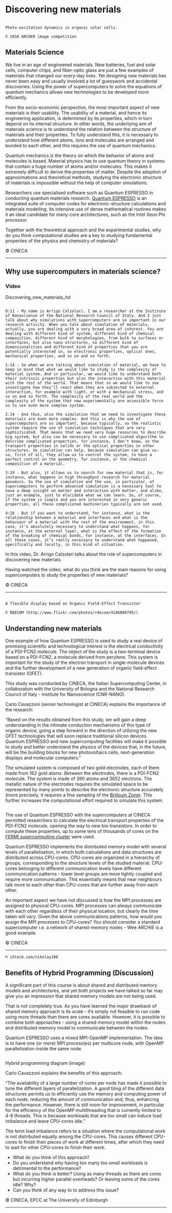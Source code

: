 # Discovering new materials

```{figure} ./images/hero_00a565ef-c294-4b52-902c-f904048bb8ad.jpg

Photo-excitation dynamics in organic solar cells.

© 2016 ARCHER image competition

```

## Materials Science

We live in an age of engineered materials. New batteries, fuel and solar cells, computer chips, and fiber-optic glass are just a few examples of materials that changed our every-day lives. Yet designing new materials has never been easy and usually involved a lot of guesswork and accidental discoveries. Using the power of supercomputers to solve the equations of quantum mechanics allows new technologies to be developed more efficiently.

From the socio-economic perspective, the most important aspect of new materials is their usability. The usability of a material, and hence its engineering application, is determined by its properties, which in turn depend on its internal structure. In other words, the underlying aim of materials science is to understand the relation between the structure of materials and their properties. To fully understand this, it is necessary to understand how different atoms, ions and molecules are arranged and bonded to each other, and this requires the use of quantum mechanics.

Quantum mechanics is the theory on which the behavior of atoms and molecules is based. Material physics has to use quantum theory in systems that contain a huge number of atoms and/or molecules. This makes it extremely difficult to derive the properties of matter. Despite the adoption of approximations and theoretical methods, studying the electronic structure of materials is impossible without the help of computer simulations.

Researchers use specialised software such as Quantum ESPRESSO in conducting quantum materials research. [Quantum ESPRESSO](http://www.quantum-espresso.org/) is an integrated suite of computer codes for electronic-structure calculations and materials modelling. Its intensive use of dense mathematical routines makes it an ideal candidate for many-core architectures, such as the Intel Xeon Phi processor.

Together with the theoretical approach and the experimental studies, why do you think computational studies are a key to studying fundamental properties of the physics and chemistry of materials?

© CINECA

---

## Why use supercomputers in materials science? 

### Video

Discovering_new_materials_hd

```{solution} Transcript

0:11 - My name is Arrigo Calzolari. I am a researcher at the Instituto of Nanoscienze of the National Research Council of Italy. And I just talk about why simulations with supercomputers are so important in our research activity. When you talk about simulation of materials, actually, you are dealing with a very broad area of interest. You are dealing with different kind of system, different kind of chemical composition, different kind of morphologies, from bulk to surfaces or interfaces, but also nano structures, so different kind of dimensionalities and different kind of properties that you are potentially interested in, so electronic properties, optical ones, mechanical properties, and so on and so forth.

1:14 - So when we are talking about simulation of material, we have to keep in mind that what we would like to study is the complexity of material system. And in particular, we would like to understand both their intrinsic properties but also the interaction with this material with the rest of the world. That means that so we would like to see investigate how they’ll react when they are subjected to external interaction, for example with light, or with a mechanical stress, and so on and so forth. The complexity of the real world and the complexity of the system that now experimentally are accessible force us to use even more complex system.

2:14 - And thus, also the simulation that we need to investigate these materials are even more complex. And this is why the use of supercomputers are so important, because typically, so the realistic system require the use of simulation techniques that are very sophisticated. That means that we need very huge resources to describe big system, but also can be necessary to use complicated algorithm to describe complicated properties, for instance, I don’t know, so the transport properties in solids or the optical properties in other structures. So simulation can help, because simulation can give us– so, first of all, they allow us to control the system, to have a perfect control on the geometry, for instance, or the chemical composition of a material.

3:29 - But also, it allows us to search for new material that is, for instance, what happens in high throughput research for material genomics. So the use of simulation and the use, in particular, of supercomputers to perform advanced simulation is a necessary tool to have a deep insight on matter and interaction with matter, and alike, just an example, just to elucidate what we can learn. So, of course, if the system is simple and you are interested in very generic properties, all these complicated machineries typically are not used.

4:26 - But if you want to understand, for instance, what is the relationship between a material and interfaces and what is the behaviour of a material with the rest of the environment, in this case, it’s absolutely necessary to understand what happens, for instance, at the external layer, what is the effect of the formation of the breaking of chemical bonds, for instance, at the interfaces. In all these cases, it’s really necessary to understand what happened, specifically and locally, in this kind of situation.

```

In this video, Dr. Arrigo Calzolari talks about the role of supercomputers in discovering new materials.

Having watched the video, what do you think are the main reasons for using supercomputers to study the properties of new materials?

© CINECA

---

```{figure} ./images/hero_2b49ff3b-bdca-487e-9723-dcd51bc649b3.jpg

A flexible display based on Organic Field-Effect Transistor

© RDECOM (http://www.flickr.com/photos/rdecom/4146880795/)

```

## Understanding new materials

One example of how Quantum ESPRESSO is used to study a real device of promising scientific and technological interest is the electrical conductivity of a PDI-FCN2 molecule. The object of the study is a two-terminal device based on a PDI-FCN2, a molecule derived from perylene. This system is important for the study of the electron transport in single-molecule devices and the further development of a new generation of organic field-effect transistor (OFET).

This study was conducted by CINECA, the Italian Supercomputing Center, in collaboration with the University of Bologna and the National Research Council of Italy - Institute for Nanoscience (CNR-NANO).

Carlo Cavazzoni (senior technologist at CINECA) explains the importance of the research:

“Based on the results obtained from this study, we will gain a deep understanding in the intimate conduction mechanisms of this type of organic device, going a step forward in the direction of utilizing the new OFET technologies that will soon replace traditional silicon devices. Quantum ESPRESSO and new supercomputing facilities will make it possible to study and better understand the physics of the devices that, in the future, will be the building blocks for new photovoltaics cells, next-generation displays and molecular computers.”

The simulated system is composed of two gold electrodes, each of them made from 162 gold atoms. Between the electrodes, there is a PDI-FCN2 molecule. The system is made of 390 atoms and 3852 electrons. The metallic nature of the electrodes requires the simulated space to be represented by many points to describe the electronic structure accurately (more precisely, it requires a fine sampling of the [Brillouin Zone](https://en.wikipedia.org/wiki/Brillouin_zone)). This further increases the computational effort required to simulate this system.

```{figure} ./images/hero_85c10ac4-765c-418c-b940-d3bbc138948e.png
```

The use of Quantum ESPRESSO with the supercomputers at CINECA permitted researchers to calculate the electrical transport properties of the PDI-FCN2 molecule, opening the way to new bio-transistors. In order to compute these properties, up to some tens of thousands of cores on the [FERMI supercomputing cluster](http://www.hpc.cineca.it/hardware/fermi) were used.

Quantum ESPRESSO implements the distributed memory model with several levels of parallelisation, in which both calculations and data structures are distributed across CPU-cores. CPU-cores are organized in a hierarchy of groups, corresponding to the structure levels of the studied material. CPU-cores belonging to different communication levels have different communication patterns - lower level groups are more tightly coupled and require more communication. This essentially means that near neighbours talk more to each other than CPU-cores that are further away from each other.

An important aspect we have not discussed is how the MPI processes are assigned to physical CPU-cores. MPI processes can always communicate with each other regardless of their physical location, but clearly the time taken will vary. Given the above communications patterns, how would you assign the MPI processes to CPU-cores? You should consider a standard supercomputer i.e. a network of shared-memory nodes - Wee ARCHIE is a good example.

© CINECA

---

```{figure} ./images/hero_c952b5d9-2328-4b4a-b1b0-9733c5f96b15.jpg
© iStock.com/nikolay100
```

## Benefits of Hybrid Programming (Discussion)

A significant part of this course is about shared and distributed memory models and architectures, and yet both projects we have talked so far may give you an impression that shared memory models are not being used.

That is not completely true. As you have learned the major drawback of shared memory approach is its scale - it’s simply not feasible to run code using more threads than there are cores available. However, it is possible to combine both approaches - using a shared memory model within the nodes and distributed memory model to communicate between the nodes.

Quantum ESPRESSO uses a mixed MPI-OpenMP implementation. The idea is to have one (or more) MPI process(es) per multicore node, with OpenMP parallelisation inside the same node.


```{figure} ./images/hero_5ecd9fac-24c3-435a-ad62-0081447ec565.png
```

Hybrid programming diagram (image)

Carlo Cavazzoni explains the benefits of this approach:

“The availability of a large number of cores per node has made it possible to tune the different layers of parallelization. A good tiling of the different data structures permits us to efficiently use the memory and computing power of each node, reducing the amount of communication and, thus, enhancing the performance. However, there is still room for improvement, in particular for the efficiency of the OpenMP multithreading that is currently limited to 4-8 threads. This is because workloads that are too small can induce load imbalance and leave CPU-cores idle.”

The term load imbalance refers to a situation where the computational work is not distributed equally among the CPU-cores. This causes different CPU-cores to finish their pieces of work at different times, after which they need to wait for other CPU-cores to finish their work.

- What do you think of this approach?
- Do you understand why having too many too small workloads is detrimental to the performance?
- What do you think is better? Using as many threads as there are cores but incurring higher parallel overheads? Or leaving some of the cores idle? Why?
- Can you think of any way to to address this issue?

© CINECA, EPCC at The University of Edinburgh

---